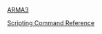 [ARMA3](https://store.steampowered.com/app/107410/Arma_3/)

[Scripting Command Reference](https://community.bistudio.com/wiki/Category:Arma_3:_Scripting_Commands)

